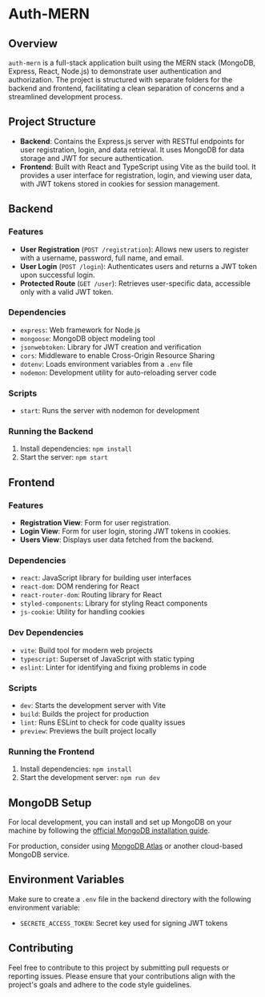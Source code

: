 # Auth-MERN

## Overview

`auth-mern` is a full-stack application built using the MERN stack (MongoDB, Express, React, Node.js) to demonstrate user authentication and authorization. The project is structured with separate folders for the backend and frontend, facilitating a clean separation of concerns and a streamlined development process.

## Project Structure

- **Backend**: Contains the Express.js server with RESTful endpoints for user registration, login, and data retrieval. It uses MongoDB for data storage and JWT for secure authentication.
- **Frontend**: Built with React and TypeScript using Vite as the build tool. It provides a user interface for registration, login, and viewing user data, with JWT tokens stored in cookies for session management.

## Backend

### Features

- **User Registration** (`POST /registration`): Allows new users to register with a username, password, full name, and email.
- **User Login** (`POST /login`): Authenticates users and returns a JWT token upon successful login.
- **Protected Route** (`GET /user`): Retrieves user-specific data, accessible only with a valid JWT token.

### Dependencies

- `express`: Web framework for Node.js
- `mongoose`: MongoDB object modeling tool
- `jsonwebtoken`: Library for JWT creation and verification
- `cors`: Middleware to enable Cross-Origin Resource Sharing
- `dotenv`: Loads environment variables from a `.env` file
- `nodemon`: Development utility for auto-reloading server code

### Scripts

- `start`: Runs the server with nodemon for development

### Running the Backend

1. Install dependencies: `npm install`
2. Start the server: `npm start`

## Frontend

### Features

- **Registration View**: Form for user registration.
- **Login View**: Form for user login, storing JWT tokens in cookies.
- **Users View**: Displays user data fetched from the backend.

### Dependencies

- `react`: JavaScript library for building user interfaces
- `react-dom`: DOM rendering for React
- `react-router-dom`: Routing library for React
- `styled-components`: Library for styling React components
- `js-cookie`: Utility for handling cookies

### Dev Dependencies

- `vite`: Build tool for modern web projects
- `typescript`: Superset of JavaScript with static typing
- `eslint`: Linter for identifying and fixing problems in code

### Scripts

- `dev`: Starts the development server with Vite
- `build`: Builds the project for production
- `lint`: Runs ESLint to check for code quality issues
- `preview`: Previews the built project locally

### Running the Frontend

1. Install dependencies: `npm install`
2. Start the development server: `npm run dev`

## MongoDB Setup

For local development, you can install and set up MongoDB on your machine by following the [official MongoDB installation guide](https://www.mongodb.com/docs/manual/installation/).

For production, consider using [MongoDB Atlas](https://www.mongodb.com/cloud/atlas) or another cloud-based MongoDB service.

## Environment Variables

Make sure to create a `.env` file in the backend directory with the following environment variable:

- `SECRETE_ACCESS_TOKEN`: Secret key used for signing JWT tokens

## Contributing

Feel free to contribute to this project by submitting pull requests or reporting issues. Please ensure that your contributions align with the project's goals and adhere to the code style guidelines.
